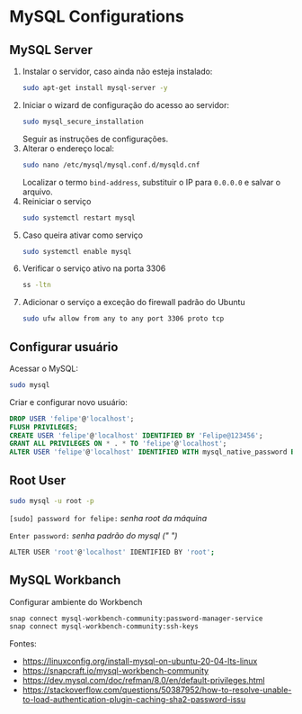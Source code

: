 # MySQL Configurations

## MySQL Server
1. Instalar o servidor, caso ainda não esteja instalado:
    ```sh
    sudo apt-get install mysql-server -y
    ``` 
2. Iniciar o wizard de configuração do acesso ao servidor:
    ```sh
    sudo mysql_secure_installation
    ```
    Seguir as instruções de configurações.
3. Alterar o endereço local:
    ```sh
    sudo nano /etc/mysql/mysql.conf.d/mysqld.cnf
    ```
    Localizar o termo `bind-address`, substituir o IP para `0.0.0.0` e salvar o arquivo.
4. Reiniciar o serviço 
    ```sh
    sudo systemctl restart mysql
    ```
5. Caso queira ativar como serviço
    ```sh 
    sudo systemctl enable mysql
    ```
6. Verificar o serviço ativo na porta 3306
    ```sh
    ss -ltn
    ```
7. Adicionar o serviço a exceção do firewall padrão do Ubuntu
    ```sh
    sudo ufw allow from any to any port 3306 proto tcp
    ```

## Configurar usuário

Acessar o MySQL:
```sh
sudo mysql
```

Criar e configurar novo usuário:
```SQL
DROP USER 'felipe'@'localhost';
FLUSH PRIVILEGES;
CREATE USER 'felipe'@'localhost' IDENTIFIED BY 'Felipe@123456';
GRANT ALL PRIVILEGES ON * . * TO 'felipe'@'localhost';
ALTER USER 'felipe'@'localhost' IDENTIFIED WITH mysql_native_password BY 'Felipe@123456';
```

## Root User
```sh
sudo mysql -u root -p
```

`[sudo] password for felipe:` *senha root da máquina*

`Enter password:` *senha padrão do mysql (" ")*

```sh
ALTER USER 'root'@'localhost' IDENTIFIED BY 'root';
```

## MySQL Workbanch

Configurar ambiente do Workbench
```sh
snap connect mysql-workbench-community:password-manager-service
snap connect mysql-workbench-community:ssh-keys
```

Fontes: 
- https://linuxconfig.org/install-mysql-on-ubuntu-20-04-lts-linux
- https://snapcraft.io/mysql-workbench-community
- https://dev.mysql.com/doc/refman/8.0/en/default-privileges.html
- https://stackoverflow.com/questions/50387952/how-to-resolve-unable-to-load-authentication-plugin-caching-sha2-password-issu